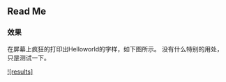 ## Read Me

### 效果

在屏幕上疯狂的打印出Helloworld的字样，如下图所示。 没有什么特别的用处，只是测试一下。

[![results]](fig/results.png "Results")

